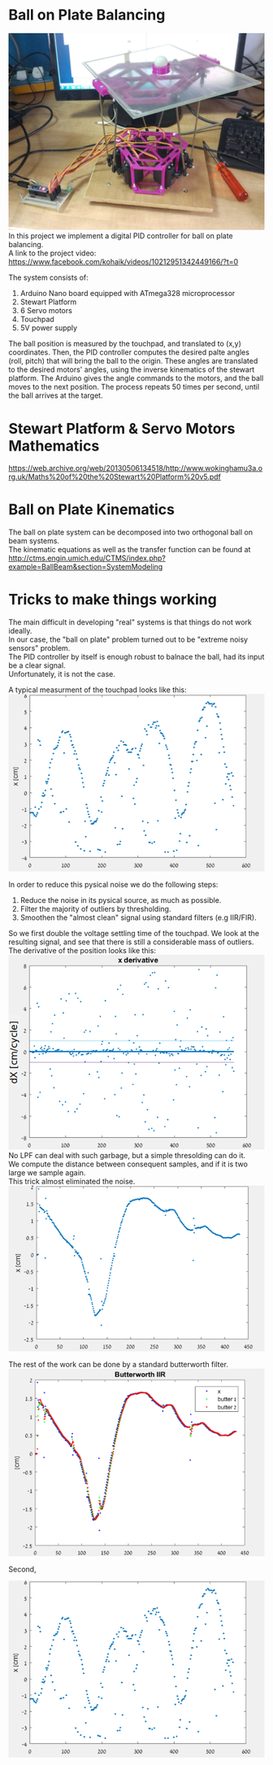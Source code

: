 # Ball on Plate Balancing
![Alt text](images/the-system.png)
In this project we implement a digital PID controller for ball on plate balancing.  
A link to the project video:  
https://www.facebook.com/kohaik/videos/10212951342449166/?t=0


The system consists of:  
1. Arduino Nano board equipped with ATmega328 microprocessor  
2. Stewart Platform  
3. 6 Servo motors 
4. Touchpad  
5. 5V power supply


The ball position is measured by the touchpad, and translated to (x,y) coordinates.
Then, the PID controller computes the desired palte angles (roll, pitch) 
that will bring the ball to the origin.
These angles are translated to the desired motors' angles, using the inverse kinematics 
of the stewart platform. 
The Arduino gives the angle commands to the motors, and the ball moves to the next position. 
The process repeats 50 times per second, until the ball arrives at the target. 

# Stewart Platform & Servo Motors Mathematics  
https://web.archive.org/web/20130506134518/http://www.wokinghamu3a.org.uk/Maths%20of%20the%20Stewart%20Platform%20v5.pdf

# Ball on Plate Kinematics  
The ball on plate system can be decomposed into two orthogonal ball on beam systems.  
The kinematic equations as well as the transfer function can be found at  
http://ctms.engin.umich.edu/CTMS/index.php?example=BallBeam&section=SystemModeling  


# Tricks to make things working  
The main difficult in developing "real" systems is that things do not work ideally.   
In our case, the "ball on plate" problem turned out to be "extreme noisy sensors" problem.   
The PID controller by itself is enough robust to balnace the ball, had its input be a clear signal.   
Unfortunately, it is not the case.  

A typical measurment of the touchpad looks like this:
![Alt text](images/noisy-measurment.png?raw=true "A Noisy Position Signal vs. Time")

In order to reduce this pysical noise we do the following steps:  
1. Reduce the noise in its pysical source, as much as possible.   
2. Filter the majority of outliers by thresholding.  
3. Smoothen the "almost clean" signal using standard filters (e.g IIR/FIR).    

So we first double the voltage settling time of the touchpad. 
We look at the resulting signal, and see that there is still a considerable mass of outliers. 
The derivative of the position looks like this:  
![Alt text](images/x-derivative.png?raw=true,center=true "A Noisy Position Signal vs. Time")  
No LPF can deal with such garbage, but a simple thresolding can do it.  
We compute the distance between consequent samples, and if it is two large we sample again.  
This trick almost eliminated the noise.  
![Alt text](images/after-resampling.png?raw=true,center=true "A Noisy Position Signal vs. Time")  

The rest of the work can be done by a standard butterworth filter.    
![Alt text](images/after-butterworth.png?raw=true,center=true "A Noisy Position Signal vs. Time")  


Second, 

![Alt text](images/noisy-measurment.png?raw=true "A Noisy Position Signal vs. Time")




